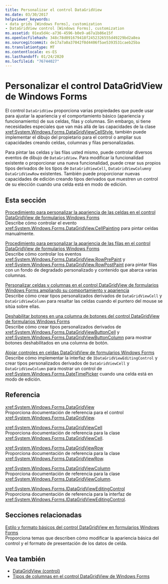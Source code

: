 ```yaml
---
title: Personalizar el control DataGridView
ms.date: 03/30/2017
helpviewer_keywords:
- data grids [Windows Forms], customization
- DataGridView control [Windows Forms], customization
ms.assetid: 01ea5d4c-a736-4596-b0e9-a67a1b86e15f
ms.openlocfilehash: 348c78d091679418f2452326555d49229bd2a8ea
ms.sourcegitcommit: de17a7a0a37042f0d4406f5ae5393531caeb25ba
ms.translationtype: MT
ms.contentlocale: es-ES
ms.lasthandoff: 01/24/2020
ms.locfileid: "76744027"
---
```

# <a name="customizing-the-windows-forms-datagridview-control"></a>Personalizar el control DataGridView de Windows Forms
El control `DataGridView` proporciona varias propiedades que puede usar para ajustar la apariencia y el comportamiento básico (apariencia y funcionamiento) de sus celdas, filas y columnas. Sin embargo, si tiene necesidades especiales que van más allá de las capacidades de la clase <xref:System.Windows.Forms.DataGridViewCellStyle>, también puede implementar el dibujo del propietario para el control o ampliar sus capacidades creando celdas, columnas y filas personalizadas.  
  
 Para pintar las celdas y las filas usted mismo, puede controlar diversos eventos de dibujo de `DataGridView`. Para modificar la funcionalidad existente o proporcionar una nueva funcionalidad, puede crear sus propios tipos derivados de los tipos de `DataGridViewCell`, `DataGridViewColumn`y `DataGridViewRow` existentes. También puede proporcionar nuevas capacidades de edición creando tipos derivados que muestren un control de su elección cuando una celda está en modo de edición.  
  
## <a name="in-this-section"></a>Esta sección  
 [Procedimiento para personalizar la apariencia de las celdas en el control DataGridView de formularios Windows Forms](customize-the-appearance-of-cells-in-the-datagrid.md)  
 Describe cómo controlar el evento <xref:System.Windows.Forms.DataGridView.CellPainting> para pintar celdas manualmente.  
  
 [Procedimiento para personalizar la apariencia de las filas en el control DataGridView de formularios Windows Forms](customize-the-appearance-of-rows-in-the-datagrid.md)  
 Describe cómo controlar los eventos <xref:System.Windows.Forms.DataGridView.RowPrePaint> y <xref:System.Windows.Forms.DataGridView.RowPostPaint> para pintar filas con un fondo de degradado personalizado y contenido que abarca varias columnas.  
  
 [Personalizar celdas y columnas en el control DataGridView de formularios Windows Forms ampliando su comportamiento y apariencia](customize-cells-and-columns-in-the-datagrid-by-extending-behavior.md)  
 Describe cómo crear tipos personalizados derivados de `DataGridViewCell` y `DataGridViewColumn` para resaltar las celdas cuando el puntero del mouse se sitúa sobre ellas.  
  
 [Deshabilitar botones en una columna de botones del control DataGridView de formularios Windows Forms](disable-buttons-in-a-button-column-in-the-datagrid.md)  
 Describe cómo crear tipos personalizados derivados de <xref:System.Windows.Forms.DataGridViewButtonCell> y <xref:System.Windows.Forms.DataGridViewButtonColumn> para mostrar botones deshabilitados en una columna de botón.  
  
 [Alojar controles en celdas DataGridView de formularios Windows Forms](how-to-host-controls-in-windows-forms-datagridview-cells.md)  
 Describe cómo implementar la interfaz de `IDataGridViewEditingControl` y crear tipos personalizados derivados de `DataGridViewCell` y `DataGridViewColumn` para mostrar un control de <xref:System.Windows.Forms.DateTimePicker> cuando una celda está en modo de edición.  
  
## <a name="reference"></a>Referencia  
 <xref:System.Windows.Forms.DataGridView>  
 Proporciona documentación de referencia para el control <xref:System.Windows.Forms.DataGridView>.  
  
 <xref:System.Windows.Forms.DataGridViewCell>  
 Proporciona documentación de referencia para la clase <xref:System.Windows.Forms.DataGridViewCell>.  
  
 <xref:System.Windows.Forms.DataGridViewRow>  
 Proporciona documentación de referencia para la clase <xref:System.Windows.Forms.DataGridViewRow>.  
  
 <xref:System.Windows.Forms.DataGridViewColumn>  
 Proporciona documentación de referencia para la clase <xref:System.Windows.Forms.DataGridViewColumn>.  
  
 <xref:System.Windows.Forms.IDataGridViewEditingControl>  
 Proporciona documentación de referencia para la interfaz de <xref:System.Windows.Forms.IDataGridViewEditingControl>.  
  
## <a name="related-sections"></a>Secciones relacionadas  
 [Estilo y formato básicos del control DataGridView en formularios Windows Forms](basic-formatting-and-styling-in-the-windows-forms-datagridview-control.md)  
 Proporciona temas que describen cómo modificar la apariencia básica del control y el formato de presentación de los datos de celda.  
  
## <a name="see-also"></a>Vea también

- [DataGridView (control)](datagridview-control-windows-forms.md)
- [Tipos de columnas en el control DataGridView de Windows Forms](column-types-in-the-windows-forms-datagridview-control.md)
